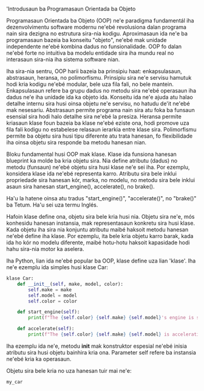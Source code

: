 'Introdusaun ba Programasaun Orientada ba Objeto

Programasaun Orientada ba Objeto (OOP) ne'e paradigma fundamentál iha dezenvolvimentu software modernu ne'ebé revolusiona dalan programa nain sira dezigna no estrutura sira-nia kodigu. Aproximasaun ida ne'e ba programasaun bazeia ba konseitu "objeto", ne'ebé mak unidade independente ne'ebé kombina dadus no funsionalidade. OOP fo dalan ne'ebé forte no intuitiva ba modelu entidade sira iha mundu real no interasaun sira-nia iha sistema software nian.

Iha sira-nia sentru, OOP harii bazeia ba prinsipiu haat: enkapsulasaun, abstrasaun, heransa, no polimorfismu. Prinsipiu sira ne'e servisu hamutuk hodi kria kodigu ne'ebé modular, bele uza fila fali, no bele mantein. Enkapsulasaun refere ba grupu dadus no metodu sira ne'ebé operasaun iha dadus ne'e iha unidade ida ka objeto ida. Konseitu ida ne'e ajuda atu halao detalhe internu sira husi oinsa objetu ne'e servisu, no hatudu de'it ne'ebé mak nesesariu. Abstrasaun permite programa nain sira atu foka ba funsaun esensial sira hodi halo detalhe sira ne'ebé la presiza. Heransa permite kriasaun klase foun bazeia ba klase ne'ebé eziste ona, hodi promove uza fila fali kodigu no estabelese relasaun ierarkia entre klase sira. Polimorfismu permite ba objetu sira husi tipu diferente atu trata hanesan, fo flexibilidade iha oinsa objetu sira responde ba metodu hanesan nian.

Bloku fundamental husi OOP mak klase. Klase ida funsiona hanesan blueprint ka molde ba kria objetu sira. Nia define atributu (dadus) no metodu (funsaun) ne'ebé objetu sira husi klase ne'e sei iha. Por ezemplu, konsidera klase ida ne'ebé representa karro. Atributu sira bele inklui propriedade sira hanesan kór, marka, no modelu, no metodu sira bele inklui asaun sira hanesan start_engine(), accelerate(), no brake().

Ha'u la hatene oinsa atu tradus "start_engine()", "accelerate()", no "brake()" ba Tetum. Ha'u sei uza termu Inglés.

Hafoin klase define ona, objetu sira bele kria husi nia. Objetu sira ne'e, mós konhesidu hanesan instansia, mak representasaun konkretu sira husi klase. Kada objetu iha sira nia konjuntu atributu maibé haksoit metodu hanesan ne'ebé define iha klase. Por ezemplu, ita bele kria objetu karro barak, kada ida ho kór no modelu diferente, maibé hotu-hotu haksoit kapasidade hodi hahu sira-nia motor ka aselera.

Iha Python, lian ida ne'ebé popular ba OOP, klase define uza lian 'klase'. Iha ne'e ezemplu ida simples husi klase Car:

```python
klase Car:
    def __init__(self, make, model, color):
        self.make = make
        self.model = model
        self.color = color

    def start_engine(self):
        print(f"The {self.color} {self.make} {self.model}'s engine is starting.")

    def accelerate(self):
        print(f"The {self.color} {self.make} {self.model} is accelerating.")
```

Iha ezemplu ida ne'e, metodu __init__ mak konstruktor espesial ne'ebé inisia atributu sira husi objetu bainhira kria ona. Parameter self refere ba instansia ne'ebé kria ka operasaun.

Objetu sira bele kria no uza hanesan tuir mai ne'e:

```python
my_car